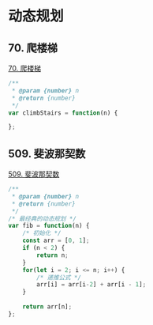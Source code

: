 # 动态规划

## 70. 爬楼梯

[70. 爬楼梯](https://leetcode-cn.com/problems/climbing-stairs/)

```js
/**
 * @param {number} n
 * @return {number}
 */
var climbStairs = function(n) {

};
```

## 509. 斐波那契数

[509. 斐波那契数](https://leetcode-cn.com/problems/fibonacci-number/)

```js
/**
 * @param {number} n
 * @return {number}
 */
/* 最经典的动态规划 */
var fib = function(n) {
    /* 初始化 */
    const arr = [0, 1];
    if (n < 2) {
        return n;
    }
    for(let i = 2; i <= n; i++) {
        /* 递推公式 */
        arr[i] = arr[i-2] + arr[i - 1];
    }
    
    return arr[n];
};
```
